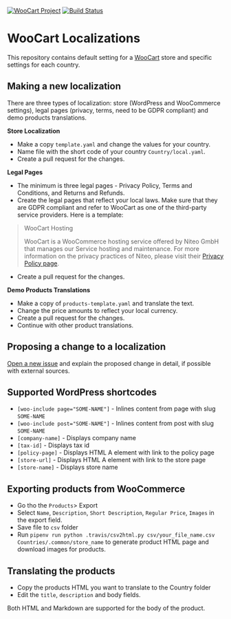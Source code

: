 [![WooCart Project](https://img.shields.io/badge/powered%20by-WooCart-943af9.svg)](https://woocart.com) [![Build Status](https://travis-ci.com/woocart/localizations.svg?branch=master)](https://travis-ci.com/woocart/localizations)
# WooCart Localizations

This repository contains default setting for a [WooCart](https://woocart.com/) store and specific settings for each country.

## Making a new localization

There are three types of localization: store (WordPress and WooCommerce settings), legal pages (privacy, terms, need to be GDPR compliant) and demo products translations.

**Store Localization**

- Make a copy `template.yaml` and change the values for your country.
- Name file with the short code of your country `Country/local.yaml`.
- Create a pull request for the changes.

**Legal Pages**

- The minimum is three legal pages - Privacy Policy, Terms and Conditions, and Returns and Refunds.
- Create the legal pages that reflect your local laws. Make sure that they are GDPR compliant and refer to WooCart as one of the third-party service providers. Here is a template:

>WooCart Hosting
>
>WooCart is a WooCommerce hosting service offered by Niteo GmbH that manages our Service hosting and maintenance. For more information on the privacy practices of Niteo, please visit their [Privacy Policy page](https://woocart.com/legal/privacy).

- Create a pull request for the changes.

**Demo Products Translations**

- Make a copy of `products-template.yaml` and translate the text.
- Change the price amounts to reflect your local currency.
- Create a pull request for the changes.
- Continue with other product translations.

## Proposing a change to a localization

[Open a new issue](https://github.com/woocart/localizations/issues) and explain the proposed change in detail, if possible with external sources.


## Supported WordPress shortcodes

- `[woo-include page="SOME-NAME"]` - Inlines content from page with slug `SOME-NAME`
- `[woo-include post="SOME-NAME"]` - Inlines content from post with slug `SOME-NAME`
- `[company-name]` - Displays company name
- `[tax-id]` - Displays tax id
- `[policy-page]` - Displays HTML A element with link to the policy page
- `[store-url]` - Displays HTML A element with link to the store page
- `[store-name]` - Displays store name


## Exporting products from WooCommerce

- Go tho the `Products`> Export
- Select `Name`, `Description`, `Short Description`, `Regular Price`, `Images` in the export field.
- Save file to `csv` folder
- Run `pipenv run python .travis/csv2html.py csv/your_file_name.csv Countries/.common/store_name` to generate product HTML page and download images for products.

## Translating the products

- Copy the products HTML you want to translate to the Country folder
- Edit the `title`, `description` and body fields.

Both HTML and Markdown are supported for the body of the product.
